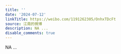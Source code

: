 ```yaml
---
title: ''
date: '2024-07-12'
linkTitle: https://weibo.com/1191262305/OnhxTDcFt
source: 江南的微博
description: NA ...
disable_comments: true
---
```

NA ...